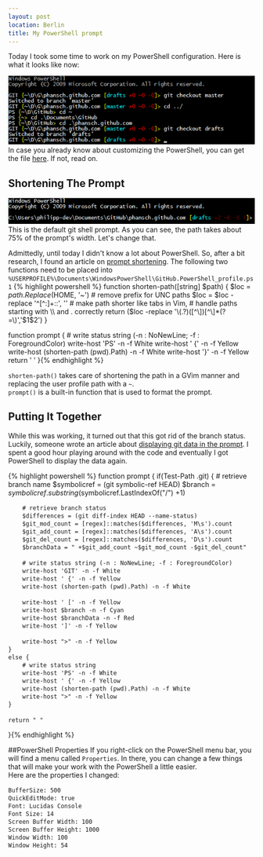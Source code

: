 ```yaml
---
layout: post
location: Berlin
title: My PowerShell prompt
---
```


Today I took some time to work on my PowerShell configuration. Here is what it looks like now:

![My GitHub Shell](/assets/images/posts/2012-10-01-my-powershell-prompt/my-github-shell.png)  
In case you already know about customizing the PowerShell, you can get the file [here](https://gist.github.com/3813881). If not, read on.

## Shortening The Prompt

![Long Paths](/assets/images/posts/2012-10-01-my-powershell-prompt/long-paths.png)
This is the default git shell prompt. As you can see, the path takes about 75% of the prompt's width. Let's change that.

Admittedly, until today I didn't know a lot about PowerShell. So, after a bit research, I found an article on [prompt shortening](http://winterdom.com/2008/08/mypowershellprompt). The following two functions need to be placed into `%USERPROFILE%\Documents\WindowsPowerShell\GitHub.PowerShell_profile.ps1`
{% highlight powershell %}
function shorten-path([string] $path) { 
	$loc = $path.Replace($HOME, '~') 
	# remove prefix for UNC paths 
	$loc = $loc -replace '^[^:]+::', '' 
	# make path shorter like tabs in Vim, 
	# handle paths starting with \\ and . correctly 
	return ($loc -replace '\\(\.?)([^\\])[^\\]*(?=\\)','\$1$2') 
}

function prompt { 
	# write status string (-n : NoNewLine; -f : ForegroundColor)
	write-host 'PS' -n -f White
	write-host ' {' -n -f Yellow
	write-host (shorten-path (pwd).Path) -n -f White
	write-host '}' -n -f Yellow
	return ' ' 
}{% endhighlight %}

`shorten-path()` takes care of shortening the path in a GVim manner and replacing the user profile path with a `~`.  
`prompt()` is a built-in function that is used to format the prompt.  

## Putting It Together

While this was working, it turned out that this got rid of the branch status. Luckily, someone wrote an article about [displaying git data in the prompt](http://tiredblogger.wordpress.com/2009/08/21/using-git-and-everything-else-through-powershell/). 
I spent a good hour playing around with the code and eventually I got PowerShell to display the data again.

{% highlight powershell %}
function prompt {
    if(Test-Path .git) {
        # retrieve branch name
        $symbolicref = (git symbolic-ref HEAD)
        $branch = $symbolicref.substring($symbolicref.LastIndexOf("/") +1)

        # retrieve branch status
        $differences = (git diff-index HEAD --name-status)
        $git_mod_count = [regex]::matches($differences, 'M\s').count
        $git_add_count = [regex]::matches($differences, 'A\s').count
        $git_del_count = [regex]::matches($differences, 'D\s').count
        $branchData = " +$git_add_count ~$git_mod_count -$git_del_count"

        # write status string (-n : NoNewLine; -f : ForegroundColor)
        write-host 'GIT' -n -f White
        write-host ' {' -n -f Yellow
        write-host (shorten-path (pwd).Path) -n -f White
        
        write-host ' [' -n -f Yellow
        write-host $branch -n -f Cyan
        write-host $branchData -n -f Red
        write-host ']' -n -f Yellow
        
        write-host ">" -n -f Yellow
    }
    else {
        # write status string
        write-host 'PS' -n -f White
        write-host ' {' -n -f Yellow
        write-host (shorten-path (pwd).Path) -n -f White
        write-host ">" -n -f Yellow
    }

    return " "
}{% endhighlight %}


##PowerShell Properties
If you right-click on the PowerShell menu bar, you will find a menu called `Properties`. In there, you can change a few things that will make your work with the PowerShell a little easier.  
Here are the properties I changed:

	BufferSize: 500
	QuickEditMode: true
	Font: Lucidas Console
	Font Size: 14
	Screen Buffer Width: 100
	Screen Buffer Height: 1000
	Window Width: 100
	Window Height: 54